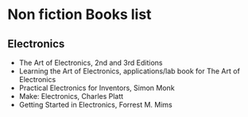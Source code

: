 # Non fiction Books list

## Electronics

* The Art of Electronics, 2nd and 3rd Editions
* Learning the Art of Electronics, applications/lab book for The Art of Electronics
* Practical Electronics for Inventors, Simon Monk
* Make: Electronics, Charles Platt
* Getting Started in Electronics, Forrest M. Mims